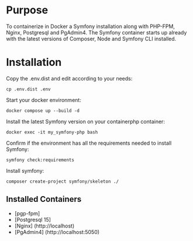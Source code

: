 # Purpose

To containerize in Docker a Symfony installation along with PHP-FPM, Nginx, Postgresql and PgAdmin4.
The Symfony container starts up already with the latest versions of Composer, Node and Symfony CLI installed.

# Installation

Copy the .env.dist and edit according to your needs:
```
cp .env.dist .env
```

Start your docker environment:
```
docker compose up --build -d
```

Install the latest Symfony version on your containerphp container:
```
docker exec -it my_symfony-php bash
```

Confirm if the environment has all the requirements needed to install Symfony:
```
symfony check:requirements
```

Install symfony:
```
composer create-project symfony/skeleton ./
```


## Installed Containers
- [pgp-fpm]
- [Postgresql 15]
- [Nginx] (http://localhost)
- [PgAdmin4] (http://localhost:5050)